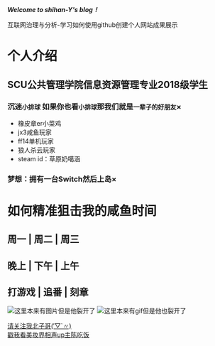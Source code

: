 ***Welcome to shihan-Y's blog！***

互联网治理与分析-学习如何使用github创建个人网站成果展示

# 个人介绍
## SCU公共管理学院信息资源管理专业2018级学生
### 沉迷`小排球` 如果你也看`小排球`那我们就是`一辈子的好朋友`×
  * 橡皮章er小菜鸡 
  * jx3咸鱼玩家 
  * ff14单机玩家 
  * 狼人杀云玩家 
  * steam id：草原奶噶涵
### 梦想：拥有一台Switch然后上岛×
# 如何精准狙击我的咸鱼时间
## 周一  | 周二  | 周三 
## 晚上 | 下午 | 上午
## 打游戏 | 追番 | 刻章

![这里本来有图片但是他裂开了](https://github.com/shihan-Y/shihany.github.io/blob/master/QQ%E5%9B%BE%E7%89%8720200417145415.png)
![这里本来有gif但是他也裂开了](https://github.com/shihan-Y/shihany.github.io/blob/master/QQ%E5%9B%BE%E7%89%8720200417145225.gif)

[请关注我北子哥(′▽`〃) ](https://space.bilibili.com/2206456?from=search&seid=7337438173470746395)  
[戳我看美妆界相声up主陈吃饭](https://space.bilibili.com/75912367?from=search&seid=127563456430249415)
